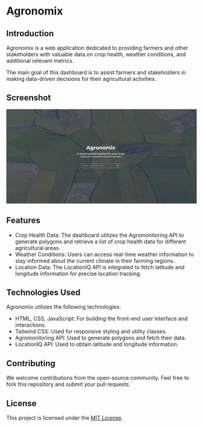 # Agronomix

## Introduction
Agronomix is a web application dedicated to providing farmers and other stakeholders with valuable data on crop health, weather conditions, and additional relevant metrics. 

The main goal of this dashboard is to assist farmers and stakeholders in making data-driven decisions for their agricultural activities.

## Screenshot
![Agromonitoring Dashboard Screenshot](./assets/image/screenshot.png)

## Features
- Crop Health Data: The dashboard utilizes the Agromonitoring API to generate polygons and retrieve a list of crop health data for different agricultural areas.
- Weather Conditions: Users can access real-time weather information to stay informed about the current climate in their farming regions.
- Location Data: The LocationIQ API is integrated to fetch latitude and longitude information for precise location tracking.

## Technologies Used

Agronomix utilizes the following technologies:

- HTML, CSS, JavaScript: For building the front-end user interface and interactions.
- Tailwind CSS: Used for responsive styling and utility classes.
- Agromonitoring API: Used to generate polygons and fetch their data.
- LocationIQ API: Used to obtain latitude and longitude information.


## Contributing
We welcome contributions from the open-source community. Feel free to fork this repository and submit your pull requests.


## License
This project is licensed under the [MIT License](LICENSE).